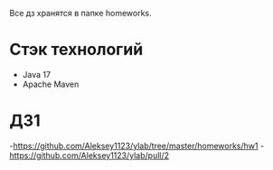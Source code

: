 Все дз хранятся в папке homeworks. 

# Стэк технологий
- Java 17
- Apache Maven

# ДЗ1
-https://github.com/Aleksey1123/ylab/tree/master/homeworks/hw1
-https://github.com/Aleksey1123/ylab/pull/2
